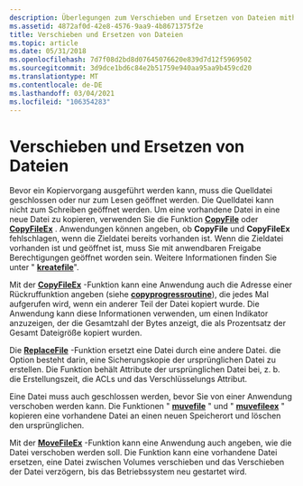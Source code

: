 ```yaml
---
description: Überlegungen zum Verschieben und Ersetzen von Dateien mithilfe der CopyFileEx-, der-Funktion, der ReplaceFile-Funktion und der-Funktion von "muvefileex".
ms.assetid: 4872af0d-42e8-4576-9aa9-4b8671375f2e
title: Verschieben und Ersetzen von Dateien
ms.topic: article
ms.date: 05/31/2018
ms.openlocfilehash: 7d7f08d2bd8d07645076620e839d7d12f5969502
ms.sourcegitcommit: 3d9dce1bd6c84e2b51759e940aa95aa9b459cd20
ms.translationtype: MT
ms.contentlocale: de-DE
ms.lasthandoff: 03/04/2021
ms.locfileid: "106354283"
---
```

# <a name="moving-and-replacing-files"></a>Verschieben und Ersetzen von Dateien

Bevor ein Kopiervorgang ausgeführt werden kann, muss die Quelldatei geschlossen oder nur zum Lesen geöffnet werden. Die Quelldatei kann nicht zum Schreiben geöffnet werden. Um eine vorhandene Datei in eine neue Datei zu kopieren, verwenden Sie die Funktion [**CopyFile**](/windows/desktop/api/WinBase/nf-winbase-copyfile) oder [**CopyFileEx**](/windows/desktop/api/WinBase/nf-winbase-copyfileexa) . Anwendungen können angeben, ob **CopyFile** und **CopyFileEx** fehlschlagen, wenn die Zieldatei bereits vorhanden ist. Wenn die Zieldatei vorhanden ist und geöffnet ist, muss Sie mit anwendbaren Freigabe Berechtigungen geöffnet worden sein. Weitere Informationen finden Sie unter " [**kreatefile**](/windows/desktop/api/FileAPI/nf-fileapi-createfilea)".

Mit der [**CopyFileEx**](/windows/desktop/api/WinBase/nf-winbase-copyfileexa) -Funktion kann eine Anwendung auch die Adresse einer Rückruffunktion angeben (siehe [**copyprogressroutine**](/windows/desktop/api/WinBase/nc-winbase-lpprogress_routine)), die jedes Mal aufgerufen wird, wenn ein anderer Teil der Datei kopiert wurde. Die Anwendung kann diese Informationen verwenden, um einen Indikator anzuzeigen, der die Gesamtzahl der Bytes anzeigt, die als Prozentsatz der Gesamt Dateigröße kopiert wurden.

Die [**ReplaceFile**](/windows/desktop/api/WinBase/nf-winbase-replacefilea) -Funktion ersetzt eine Datei durch eine andere Datei. die Option besteht darin, eine Sicherungskopie der ursprünglichen Datei zu erstellen. Die Funktion behält Attribute der ursprünglichen Datei bei, z. b. die Erstellungszeit, die ACLs und das Verschlüsselungs Attribut.

Eine Datei muss auch geschlossen werden, bevor Sie von einer Anwendung verschoben werden kann. Die Funktionen " [**muvefile**](/windows/desktop/api/WinBase/nf-winbase-movefile) " und " [**muvefileex**](/windows/desktop/api/WinBase/nf-winbase-movefileexa) " kopieren eine vorhandene Datei an einen neuen Speicherort und löschen den ursprünglichen.

Mit der [**MoveFileEx**](/windows/desktop/api/WinBase/nf-winbase-movefileexa) -Funktion kann eine Anwendung auch angeben, wie die Datei verschoben werden soll. Die Funktion kann eine vorhandene Datei ersetzen, eine Datei zwischen Volumes verschieben und das Verschieben der Datei verzögern, bis das Betriebssystem neu gestartet wird.

 

 



